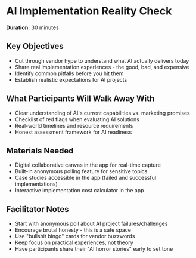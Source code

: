 # AI Implementation Reality Check

**Duration:** 30 minutes

## Key Objectives
- Cut through vendor hype to understand what AI actually delivers today
- Share real implementation experiences - the good, bad, and expensive
- Identify common pitfalls before you hit them
- Establish realistic expectations for AI projects

## What Participants Will Walk Away With
- Clear understanding of AI's current capabilities vs. marketing promises
- Checklist of red flags when evaluating AI solutions
- Real-world timelines and resource requirements
- Honest assessment framework for AI readiness

## Materials Needed
- Digital collaborative canvas in the app for real-time capture
- Built-in anonymous polling feature for sensitive topics
- Case studies accessible in the app (failed and successful implementations)
- Interactive implementation cost calculator in the app

## Facilitator Notes
- Start with anonymous poll about AI project failures/challenges
- Encourage brutal honesty - this is a safe space
- Use "bullshit bingo" cards for vendor buzzwords
- Keep focus on practical experiences, not theory
- Have participants share their "AI horror stories" early to set tone